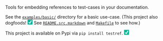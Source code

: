 Tools for embedding references to test-cases in your documentation.

See the [`examples/basic/`](examples/basic/) directory for a basic
use-case. (This project also dogfoods!
[![](testinfo/test_readme/test_this_project_dogfoods.png)](testinfo/test_readme/test_this_project_dogfoods.html)
See [`README.src.markdown`](README.src.markdown) and
[`Makefile`](Makefile) to see how.)

This project is available on Pypi via `pip install testref`.
[![](testinfo/test_readme/test_testref_exists_on_pypi.png)](testinfo/test_readme/test_testref_exists_on_pypi.html)
